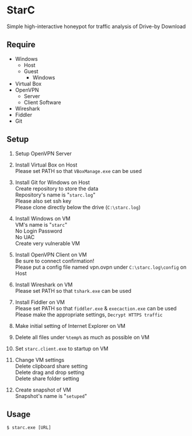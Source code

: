 # StarC
Simple high-interactive honeypot for traffic analysis of Drive-by Download

## Require
- Windows
  - Host
  - Guest
    - Windows
- Virtual Box
- OpenVPN
  - Server
  - Client Software
- Wireshark
- Fiddler
- Git

## Setup
1. Setup OpenVPN Server  

2. Install Virtual Box on Host  
Please set PATH so that ```VBoxManage.exe``` can be used  

3. Install Git for Windows on Host  
Create repository to store the data  
Repository's name is "```starc.log```"  
Please also set ssh key  
Please clone directly below the drive (```C:\starc.log```)  

4. Install Windows on VM  
VM's name is "```starc```"  
No Login Password  
No UAC  
Create very vulnerable VM  

5. Install OpenVPN Client on VM  
Be sure to connect confirmation!  
Please put a config file named vpn.ovpn under ```C:\starc.log\config``` on Host  

6. Install Wireshark on VM  
Please set PATH so that ```tshark.exe``` can be used  

7. Install Fiddler on VM  
Please set PATH so that ```fiddler.exe``` & ```execaction.exe``` can be used  
Please make the appropriate settings, ```Decrypt HTTPS traffic```  

8. Make initial setting of Internet Explorer on VM

9. Delete all files under ```%temp%``` as much as possible on VM

10. Set ```starc.client.exe``` to startup on VM

11. Change VM settings  
Delete clipboard share setting  
Delete drag and drop setting  
Delete share folder setting  

12. Create snapshot of VM  
Snapshot's name is "```setuped```"  

## Usage
```
$ starc.exe [URL]
```
